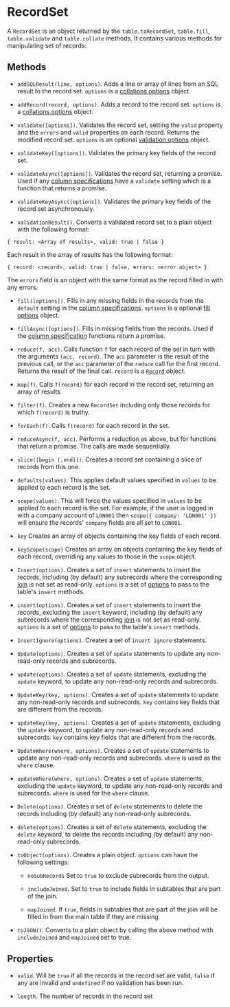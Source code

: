 # RecordSet

A `RecordSet` is an object returned by the `table.toRecordSet`, `table.fill`, `table.validate` and `table.collate` methods. It contains various methods for manipulating set of records:

## Methods

* `addSQLResult(line, options)`. Adds a line or array of lines from an SQL result to the record set. `options` is a [collations options](./collation-options.md) object.

* `addRecord(record, options)`. Adds a record to the record set. `options` is a [collations options](./collation-options.md) object.

* `validate([options])`. Validates the record set, setting the `valid` property and the `errors` and `valid` properties on each record. Returns the modified record set.
`options` is an optional [validation options](./validation-options.md) object.

* `validateKey([options])`. Validates the primary key fields of the record set.

* `validateAsync([options])`. Validates the record set, returning a promise. Used if any [column specifications](./column-spec.md) have a `validate` setting which is a function that returns a promise.

* `validateKeyAsync([options])`. Validates the primary key fields of the record set asynchronously.

* `validationResult()`. Converts a validated record set to a plain object with the following format:

```
{ result: <Array of results>, valid: true | false }
```

Each result in the array of results has the following format:

```
{ record: <record>, valid: true | false, errors: <error object> }
```

The `errors` field is an object with the same format as the record filled in with any errors.

* `fill([options])`. Fills in any missing fields in the records from the `default` setting in the [column specifications](/column-spec.md).  `options` is a optional
[fill options](./fill-options.md) object.

* `fillAsync([options])`. Fills in missing fields from the records. Used if the [column specification](./column-spec.md) functions return a promise.

* `reduce(f, acc)`. Calls function `f` for each record of the set in turn with the arguments `(acc, record)`. The `acc` parameter is the result of the previous call, or the `acc`
parameter of the `reduce` call for the first record. Returns the result of the final call. `record` is a [`Record`](./record.md) object.

* `map(f)`. Calls `f(record)` for each record in the record set, returning an array of results.

* `filter(f)`. Creates a new `RecordSet` including only those records for which `f(record)` is truthy.

* `forEach(f)`. Calls `f(record)` for each record in the set.

* `reduceAsync(f, acc)`. Performs a reduction as above, but for functions that return a promise. The calls are made sequentially.

* `slice([begin [,end]])`. Creates a record set containing a slice of records from this one.

* `defaults(values)`. This applies default values specified in `values` to be applied to each record is the set. 

* `scope(values)`. This will force the values specified in `values` to be applied to each record is the set. For example, if the user is logged in with a company account of
`LON001` then `scope({ company: 'LON001' })` will ensure the records' `company` fields are all set to `LON001`.

* `key` Creates an array of objects containing the key fields of each record.

* `keyScope(scope)` Creates an array on objects containing the key fields of each record, overriding any values to those in the `scope` object.

* `Insert(options)`. Creates a set of `insert` statements to insert the records, including (by default) any subrecords where the corresponding [join](./join-spec.md) is not set as read-only.
`options` is a set of [options](./table-options.md) to pass to the table's `insert` methods.

* `insert(options)`. Creates a set of `insert` statements to insert the records, excluding the `insert` keyword, including (by default) any subrecords where the corresponding
[join](./join-spec.md) is not set as read-only. `options` is a set of [options](./table-options.md) to pass to the table's `insert` methods.

* `InsertIgnore(options)`. Creates a set of `insert ignore` statements.

* `Update(options)`. Creates a set of `update` statements to update any non-read-only records and subrecords.

* `update(options)`. Creates a set of `update` statements, excluding the `update` keyword, to update any non-read-only records and subrecords.

* `UpdateKey(key, options)`. Creates a set of `update` statements to update any non-read-only records and subrecords. `key` contains key fields that are different from the records.

* `updateKey(key, options)`. Creates a set of `update` statements, excluding the `update` keyword, to update any non-read-only records and subrecords. `key` contains key fields
that are different from the records.

* `UpdateWhere(where, options)`. Creates a set of `update` statements to update any non-read-only records and subrecords. `where` is used as the `where` clause.

* `updateWhere(where, options)`. Creates a set of `update` statements, excluding the `update` keyword, to update any non-read-only records and subrecords. `where` is used for
the `where` clause.

* `Delete(options)`. Creates a set of `delete` statements to delete the records including (by default) any non-read-only subrecords.

* `delete(options)`. Creates a set of `delete` statements, excluding the `delete` keyword, to delete the records including (by default) any non-read-only subrecords.

* `toObject(options)`. Creates a plain object. `options` can have the following settings:

  * `noSubRecords` Set to `true` to exclude subrecords from the output.

  * `includeJoined`. Set to `true` to include fields in subtables that are part of the join.

  * `mapJoined`. If `true`, fields in subtables that are part of the join will be filled in from the main table if they are missing.

* `toJSON()`. Converts to a plain object by calling the above method with `includeJoined` and `mapJoined` set to true.

## Properties

* `valid`. Will be `true` if all the records in the record set are valid, `false` if any are invalid and `undefined` if no validation has been run.

* `length`. The number of records in the record set
